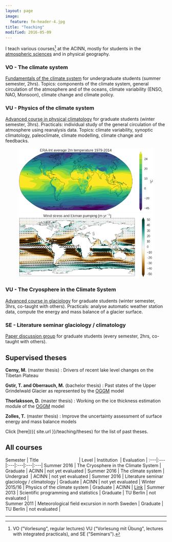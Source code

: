 ```yaml
---
layout: page
image:
  feature: fm-header-4.jpg
title: "Teaching"
modified: 2016-05-09
---
```


I teach various courses[^1] at the ACINN, mostly for students 
in the [atmospheric sciences](http://acinn.uibk.ac.at/education-imgi) 
and in physical geography.

[^1]: VO ("Vorlesung", regular lectures) VU ("Vorlesung mit Übung", lectures with integrated practicals), and SE ("Seminars").

### VO - The climate system

[Fundamentals of the climate system](https://orawww.uibk.ac.at/public/lfuonline_lv.details?sem_id_in=16S&lvnr_id_in=707670)
for undergraduate students (summer semester, 2hrs). Topics: components of the 
climate system, general circulation of the atmosphere and of the oceans, 
climate variability (ENSO, NAO, Monsoon), climate change and climate policy.


### VU - Physics of the climate system

[Advanced course in physical climatology](https://orawww.uibk.ac.at/public/lfuonline_lv.details?sem_id_in=15W&lvnr_id_in=707712)
for graduate students (winter semester, 3hrs). Practicals: individual
study of the general circulation of the atmosphere using reanalysis data.
Topics: climate variability, synoptic climatology, paleoclimate, climate modelling,
climate change and feedbacks.

<figure class="half">
    <a href="/images/teaching/era-temp.jpg"><img src="/images/teaching/era-temp.jpg"></a>
    <a href="/images/teaching/era-ek.jpg"><img src="/images/teaching/era-ek.jpg"></a>
</figure>


### VU - The Cryosphere in the Climate System

[Advanced course in glaciology](https://orawww.uibk.ac.at/public/lfuonline_lv.details?sem_id_in=16S&lvnr_id_in=707711)
for graduate students (winter semester, 3hrs, co-taught with others). 
Practicals: analyse automatic weather station data, compute the energy and mass 
balance of a glacier surface.


### SE - Literature seminar glaciology / climatology

[Paper discussion group](http://acinn-litsem.readthedocs.io)
for graduate students (every semester, 2hrs, co-taught with others). 


## Supervised theses

**Cerny, M.** (master thesis)
: Drivers of recent lake level changes on the Tibetan Plateau

**Gstir, T. and Oberrauch, M.** (bachelor thesis)
: Past states of the Upper Grindelwald Glacier as represented by the [OGGM](http://oggm.org/) model

**Thorlaksson, D.** (master thesis)
: Working on the ice thickness estimation module of the [OGGM](http://oggm.org/) model

**Zolles, T.** (master thesis)
: Improve the uncertainty assessment of surface energy and mass balance models

Click [here]({{ site.url }}/teaching/theses) for the list of past theses.

## All courses

Semester | Title&nbsp;&nbsp;&nbsp;&nbsp;&nbsp;&nbsp;&nbsp;&nbsp;&nbsp;&nbsp;&nbsp;&nbsp;&nbsp;&nbsp;&nbsp;&nbsp;&nbsp;&nbsp;&nbsp;&nbsp;&nbsp;&nbsp;&nbsp;&nbsp;&nbsp;&nbsp;&nbsp;&nbsp;&nbsp;&nbsp;&nbsp; | Level | Institution&nbsp; | Evaluation |
:---|:---|:---|:---|:---|:---| 
Summer 2016 | The Cryosphere in the Climate System | Graduate | ACINN | not yet evaluated | 
Summer 2016 | The climate system | Undergrad&nbsp; | ACINN | not yet evaluated | 
Summer 2016 | Literature seminar glaciology / climatology | Graduate | ACINN | not yet evaluated | 
Winter 2015/16 | Physics of the climate system | Graduate | ACINN | [<i class="fa fa-file-pdf-o" aria-hidden="true"></i> Link](/images/teaching/eval/eval_PhysClim_ws15.pdf) | 
Summer 2013 | Scientific programming and statistics | Graduate | TU Berlin | not evaluated |  
Summer 2011 | Meteorological field excursion in north Sweden | Graduate | TU Berlin | not evaluated | 

<hr />